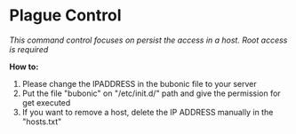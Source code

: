 # Plague Control
*This command control focuses on persist the access in a host. Root access is required*

**How to:**
1. Please change the IPADDRESS in the  bubonic file to your server
2. Put the file "bubonic" on "/etc/init.d/" path and give the permission for get executed
3. If you want to remove a host, delete the IP ADDRESS  manually in the "hosts.txt"
